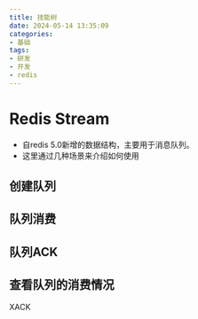 ```yaml
---
title: 技能树
date: 2024-05-14 13:35:09
categories:
- 基础
tags:
- 研发
- 开发
- redis
---
```


# Redis Stream

- 自redis 5.0新增的数据结构，主要用于消息队列。
- 这里通过几种场景来介绍如何使用

## 创建队列

## 队列消费

## 队列ACK

## 查看队列的消费情况
XACK 
